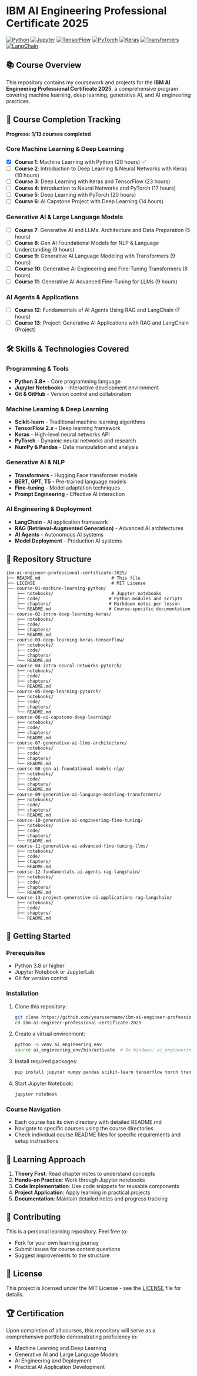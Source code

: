 # IBM AI Engineering Professional Certificate 2025

[![Python](https://img.shields.io/badge/Python-3.8+-blue.svg)](https://python.org)
[![Jupyter](https://img.shields.io/badge/Jupyter-Notebook-orange.svg)](https://jupyter.org)
[![TensorFlow](https://img.shields.io/badge/TensorFlow-2.x-green.svg)](https://tensorflow.org)
[![PyTorch](https://img.shields.io/badge/PyTorch-1.x-red.svg)](https://pytorch.org)
[![Keras](https://img.shields.io/badge/Keras-2.x-red.svg)](https://keras.io)
[![Transformers](https://img.shields.io/badge/Transformers-HuggingFace-yellow.svg)](https://huggingface.co/transformers)
[![LangChain](https://img.shields.io/badge/LangChain-Framework-purple.svg)](https://langchain.com)

## 📚 Course Overview

This repository contains my coursework and projects for the **IBM AI Engineering Professional Certificate 2025**, a comprehensive program covering machine learning, deep learning, generative AI, and AI engineering practices.

## 🎯 Course Completion Tracking

**Progress: 1/13 courses completed**

### Core Machine Learning & Deep Learning
- [x] **Course 1**: Machine Learning with Python (20 hours) ✅
- [ ] **Course 2**: Introduction to Deep Learning & Neural Networks with Keras (10 hours)
- [ ] **Course 3**: Deep Learning with Keras and TensorFlow (23 hours)
- [ ] **Course 4**: Introduction to Neural Networks and PyTorch (17 hours)
- [ ] **Course 5**: Deep Learning with PyTorch (20 hours)
- [ ] **Course 6**: AI Capstone Project with Deep Learning (14 hours)

### Generative AI & Large Language Models
- [ ] **Course 7**: Generative AI and LLMs: Architecture and Data Preparation (5 hours)
- [ ] **Course 8**: Gen AI Foundational Models for NLP & Language Understanding (9 hours)
- [ ] **Course 9**: Generative AI Language Modeling with Transformers (9 hours)
- [ ] **Course 10**: Generative AI Engineering and Fine-Tuning Transformers (8 hours)
- [ ] **Course 11**: Generative AI Advanced Fine-Tuning for LLMs (9 hours)

### AI Agents & Applications
- [ ] **Course 12**: Fundamentals of AI Agents Using RAG and LangChain (7 hours)
- [ ] **Course 13**: Project: Generative AI Applications with RAG and LangChain (Project)

## 🛠️ Skills & Technologies Covered

### Programming & Tools
- **Python 3.8+** - Core programming language
- **Jupyter Notebooks** - Interactive development environment
- **Git & GitHub** - Version control and collaboration

### Machine Learning & Deep Learning
- **Scikit-learn** - Traditional machine learning algorithms
- **TensorFlow 2.x** - Deep learning framework
- **Keras** - High-level neural networks API
- **PyTorch** - Dynamic neural networks and research
- **NumPy & Pandas** - Data manipulation and analysis

### Generative AI & NLP
- **Transformers** - Hugging Face transformer models
- **BERT, GPT, T5** - Pre-trained language models
- **Fine-tuning** - Model adaptation techniques
- **Prompt Engineering** - Effective AI interaction

### AI Engineering & Deployment
- **LangChain** - AI application framework
- **RAG (Retrieval-Augmented Generation)** - Advanced AI architectures
- **AI Agents** - Autonomous AI systems
- **Model Deployment** - Production AI systems

## 📁 Repository Structure

```
ibm-ai-engineer-professional-certificate-2025/
├── README.md                           # This file
├── LICENSE                             # MIT License
├── course-01-machine-learning-python/
│   ├── notebooks/                      # Jupyter notebooks
│   ├── code/                          # Python modules and scripts
│   ├── chapters/                      # Markdown notes per lesson
│   └── README.md                      # Course-specific documentation
├── course-02-intro-deep-learning-keras/
│   ├── notebooks/
│   ├── code/
│   ├── chapters/
│   └── README.md
├── course-03-deep-learning-keras-tensorflow/
│   ├── notebooks/
│   ├── code/
│   ├── chapters/
│   └── README.md
├── course-04-intro-neural-networks-pytorch/
│   ├── notebooks/
│   ├── code/
│   ├── chapters/
│   └── README.md
├── course-05-deep-learning-pytorch/
│   ├── notebooks/
│   ├── code/
│   ├── chapters/
│   └── README.md
├── course-06-ai-capstone-deep-learning/
│   ├── notebooks/
│   ├── code/
│   ├── chapters/
│   └── README.md
├── course-07-generative-ai-llms-architecture/
│   ├── notebooks/
│   ├── code/
│   ├── chapters/
│   └── README.md
├── course-08-gen-ai-foundational-models-nlp/
│   ├── notebooks/
│   ├── code/
│   ├── chapters/
│   └── README.md
├── course-09-generative-ai-language-modeling-transformers/
│   ├── notebooks/
│   ├── code/
│   ├── chapters/
│   └── README.md
├── course-10-generative-ai-engineering-fine-tuning/
│   ├── notebooks/
│   ├── code/
│   ├── chapters/
│   └── README.md
├── course-11-generative-ai-advanced-fine-tuning-llms/
│   ├── notebooks/
│   ├── code/
│   ├── chapters/
│   └── README.md
├── course-12-fundamentals-ai-agents-rag-langchain/
│   ├── notebooks/
│   ├── code/
│   ├── chapters/
│   └── README.md
└── course-13-project-generative-ai-applications-rag-langchain/
    ├── notebooks/
    ├── code/
    ├── chapters/
    └── README.md
```

## 🚀 Getting Started

### Prerequisites
- Python 3.8 or higher
- Jupyter Notebook or JupyterLab
- Git for version control

### Installation
1. Clone this repository:
   ```bash
   git clone https://github.com/yourusername/ibm-ai-engineer-professional-certificate-2025.git
   cd ibm-ai-engineer-professional-certificate-2025
   ```

2. Create a virtual environment:
   ```bash
   python -m venv ai_engineering_env
   source ai_engineering_env/bin/activate  # On Windows: ai_engineering_env\Scripts\activate
   ```

3. Install required packages:
   ```bash
   pip install jupyter numpy pandas scikit-learn tensorflow torch transformers langchain
   ```

4. Start Jupyter Notebook:
   ```bash
   jupyter notebook
   ```

### Course Navigation
- Each course has its own directory with detailed README.md
- Navigate to specific courses using the course directories
- Check individual course README files for specific requirements and setup instructions

## 📝 Learning Approach

1. **Theory First**: Read chapter notes to understand concepts
2. **Hands-on Practice**: Work through Jupyter notebooks
3. **Code Implementation**: Use code snippets for reusable components
4. **Project Application**: Apply learning in practical projects
5. **Documentation**: Maintain detailed notes and progress tracking

## 🤝 Contributing

This is a personal learning repository. Feel free to:
- Fork for your own learning journey
- Submit issues for course content questions
- Suggest improvements to the structure

## 📄 License

This project is licensed under the MIT License - see the [LICENSE](LICENSE) file for details.

## 🏆 Certification

Upon completion of all courses, this repository will serve as a comprehensive portfolio demonstrating proficiency in:
- Machine Learning and Deep Learning
- Generative AI and Large Language Models
- AI Engineering and Deployment
- Practical AI Application Development
